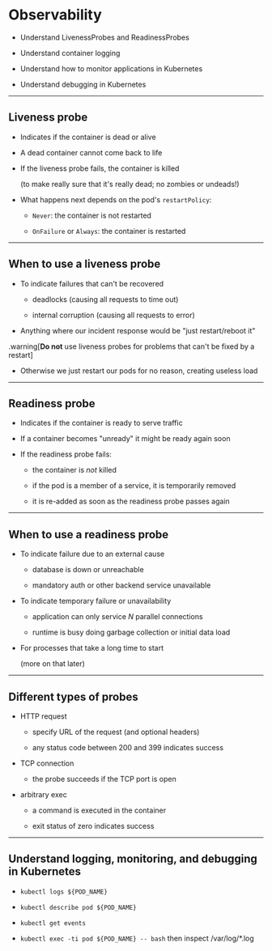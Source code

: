 # Observability

- Understand LivenessProbes and ReadinessProbes

- Understand container logging

- Understand how to monitor applications in Kubernetes

- Understand debugging in Kubernetes

---

## Liveness probe

- Indicates if the container is dead or alive

- A dead container cannot come back to life

- If the liveness probe fails, the container is killed

  (to make really sure that it's really dead; no zombies or undeads!)

- What happens next depends on the pod's `restartPolicy`:

  - `Never`: the container is not restarted

  - `OnFailure` or `Always`: the container is restarted

---

## When to use a liveness probe

- To indicate failures that can't be recovered

  - deadlocks (causing all requests to time out)

  - internal corruption (causing all requests to error)

- Anything where our incident response would be "just restart/reboot it"

.warning[**Do not** use liveness probes for problems that can't be fixed by a restart]

- Otherwise we just restart our pods for no reason, creating useless load

---

## Readiness probe

- Indicates if the container is ready to serve traffic

- If a container becomes "unready" it might be ready again soon

- If the readiness probe fails:

  - the container is *not* killed

  - if the pod is a member of a service, it is temporarily removed

  - it is re-added as soon as the readiness probe passes again

---

## When to use a readiness probe

- To indicate failure due to an external cause

  - database is down or unreachable

  - mandatory auth or other backend service unavailable

- To indicate temporary failure or unavailability

  - application can only service *N* parallel connections

  - runtime is busy doing garbage collection or initial data load

- For processes that take a long time to start

  (more on that later)

---

## Different types of probes

- HTTP request

  - specify URL of the request (and optional headers)

  - any status code between 200 and 399 indicates success

- TCP connection

  - the probe succeeds if the TCP port is open

- arbitrary exec

  - a command is executed in the container

  - exit status of zero indicates success

---

## Understand logging, monitoring, and debugging in Kubernetes

- `kubectl logs ${POD_NAME}`

- `kubectl describe pod ${POD_NAME}`

- `kubectl get events`

- `kubectl exec -ti pod ${POD_NAME} -- bash` then inspect /var/log/*.log

